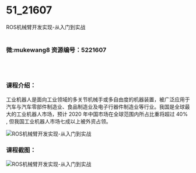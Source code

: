 # 51_21607
ROS机械臂开发实现-从入门到实战
<br/></br>
<h3>微:mukewang8 资源编号：5221607</h3>
<br/></br>
<h3>课程介绍：</h3>
<p>工业机器人是面向工业领域的多关节机械手或多自由度的机器装置，被广泛应用于汽车与汽车零部件制造业、食品制造业及电子行器件制造业等行业。我国是全球最大的工业机器人市场，预计 2020 年中国市场在全球范围内所占比重将超过 40% , 但我国工业机器人市场七成以上被外资占领。</p>
<p><img src="https://www.ko996.com/wp-content/uploads/img/2021/11/1-27-300x193.png" alt="ROS机械臂开发实现-从入门到实战"></p>
<div class="info-desc">
<h3>课程截图：</h3>
<p><img src="https://www.ko996.com/wp-content/uploads/img/2021/11/2-25.png" alt="ROS机械臂开发实现-从入门到实战"></p>


			
</div>

